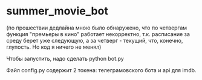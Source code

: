 # summer_movie_bot

(по прошествии дедлайна мною было обнаружено, что по четвергам функция "премьеры в кино" работает некорректно, т.к. расписание за среду берет уже следующую, а за четверг - текущий, что, конечно, глупость. Но код я ничего не менял)


Чтобы запустить, надо сделать
python bot.py


Файл config.py содержит 2 токена: телеграмовского бота и api для imdb.
